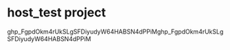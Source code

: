 # host_test project

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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
